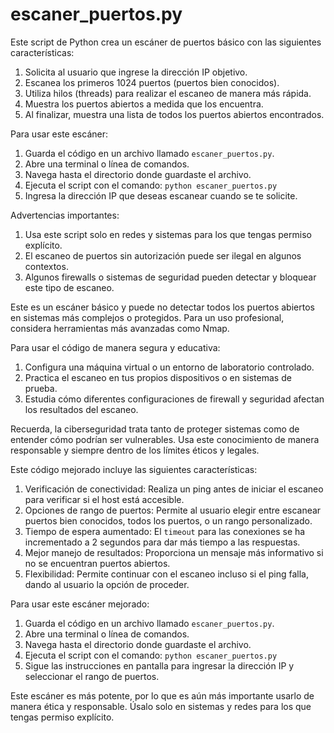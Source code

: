 # escaner_puertos.py

Este script de Python crea un escáner de puertos básico con las siguientes características:

1. Solicita al usuario que ingrese la dirección IP objetivo.
2. Escanea los primeros 1024 puertos (puertos bien conocidos).
3. Utiliza hilos (threads) para realizar el escaneo de manera más rápida.
4. Muestra los puertos abiertos a medida que los encuentra.
5. Al finalizar, muestra una lista de todos los puertos abiertos encontrados.


Para usar este escáner:

1. Guarda el código en un archivo llamado `escaner_puertos.py`.
2. Abre una terminal o línea de comandos.
3. Navega hasta el directorio donde guardaste el archivo.
4. Ejecuta el script con el comando: `python escaner_puertos.py`
5. Ingresa la dirección IP que deseas escanear cuando se te solicite.


Advertencias importantes:

1. Usa este script solo en redes y sistemas para los que tengas permiso explícito.
2. El escaneo de puertos sin autorización puede ser ilegal en algunos contextos.
3. Algunos firewalls o sistemas de seguridad pueden detectar y bloquear este tipo de escaneo.


Este es un escáner básico y puede no detectar todos los puertos abiertos en sistemas más complejos o protegidos. Para un uso profesional, considera herramientas más avanzadas como Nmap.

Para usar el código de manera segura y educativa:

1. Configura una máquina virtual o un entorno de laboratorio controlado.
2. Practica el escaneo en tus propios dispositivos o en sistemas de prueba.
3. Estudia cómo diferentes configuraciones de firewall y seguridad afectan los resultados del escaneo.


Recuerda, la ciberseguridad trata tanto de proteger sistemas como de entender cómo podrían ser vulnerables. Usa este conocimiento de manera responsable y siempre dentro de los límites éticos y legales.

Este código mejorado incluye las siguientes características:

1. Verificación de conectividad: Realiza un ping antes de iniciar el escaneo para verificar si el host está accesible.
2. Opciones de rango de puertos: Permite al usuario elegir entre escanear puertos bien conocidos, todos los puertos, o un rango personalizado.
3. Tiempo de espera aumentado: El `timeout` para las conexiones se ha incrementado a 2 segundos para dar más tiempo a las respuestas.
4. Mejor manejo de resultados: Proporciona un mensaje más informativo si no se encuentran puertos abiertos.
5. Flexibilidad: Permite continuar con el escaneo incluso si el ping falla, dando al usuario la opción de proceder.


Para usar este escáner mejorado:

1. Guarda el código en un archivo llamado `escaner_puertos.py`.
2. Abre una terminal o línea de comandos.
3. Navega hasta el directorio donde guardaste el archivo.
4. Ejecuta el script con el comando: `python escaner_puertos.py`
5. Sigue las instrucciones en pantalla para ingresar la dirección IP y seleccionar el rango de puertos.


Este escáner es más potente, por lo que es aún más importante usarlo de manera ética y responsable. Úsalo solo en sistemas y redes para los que tengas permiso explícito.
